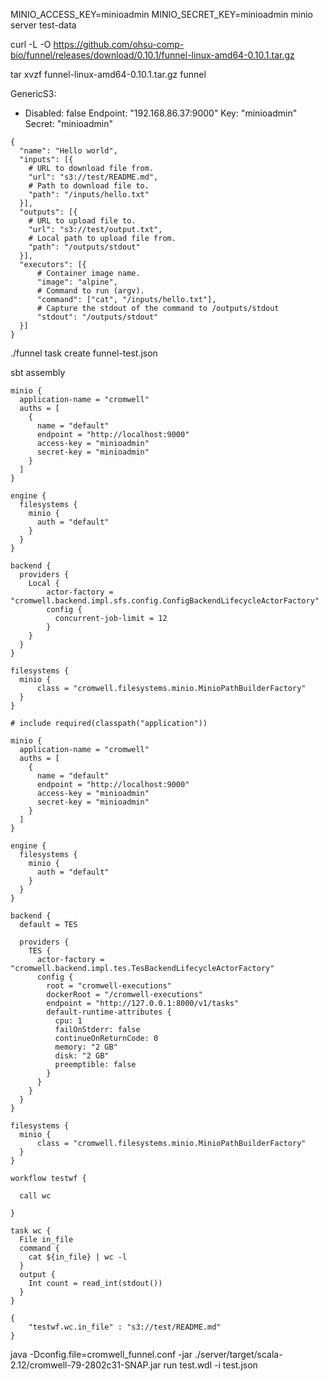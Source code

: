 MINIO_ACCESS_KEY=minioadmin MINIO_SECRET_KEY=minioadmin minio server test-data 



curl -L -O https://github.com/ohsu-comp-bio/funnel/releases/download/0.10.1/funnel-linux-amd64-0.10.1.tar.gz

tar xvzf funnel-linux-amd64-0.10.1.tar.gz funnel



GenericS3:
  - Disabled: false
    Endpoint: "192.168.86.37:9000"
    Key: "minioadmin"
    Secret: "minioadmin"



```
{
  "name": "Hello world",
  "inputs": [{
    # URL to download file from.
    "url": "s3://test/README.md",
    # Path to download file to.
    "path": "/inputs/hello.txt"
  }],
  "outputs": [{
    # URL to upload file to.
    "url": "s3://test/output.txt",
    # Local path to upload file from.
    "path": "/outputs/stdout"
  }],
  "executors": [{
      # Container image name.
      "image": "alpine",
      # Command to run (argv).
      "command": ["cat", "/inputs/hello.txt"],
      # Capture the stdout of the command to /outputs/stdout
      "stdout": "/outputs/stdout"
  }]
}
```

./funnel task create funnel-test.json 



sbt assembly

```
minio {
  application-name = "cromwell"
  auths = [
    {
      name = "default"
      endpoint = "http://localhost:9000"
      access-key = "minioadmin"
      secret-key = "minioadmin"
    }
  ]
}

engine {
  filesystems {
    minio {
      auth = "default"
    }
  }
}

backend {
  providers {
    Local {
        actor-factory = "cromwell.backend.impl.sfs.config.ConfigBackendLifecycleActorFactory"
        config {
          concurrent-job-limit = 12
        }
    }
  }
}

filesystems { 
  minio {
      class = "cromwell.filesystems.minio.MinioPathBuilderFactory"
  }
}
```

```
# include required(classpath("application"))

minio {
  application-name = "cromwell"
  auths = [
    {
      name = "default"
      endpoint = "http://localhost:9000"
      access-key = "minioadmin"
      secret-key = "minioadmin"
    }
  ]
}

engine {
  filesystems {
    minio {
      auth = "default"
    }
  }
}

backend {
  default = TES

  providers {
    TES {
      actor-factory = "cromwell.backend.impl.tes.TesBackendLifecycleActorFactory"
      config {
        root = "cromwell-executions"
        dockerRoot = "/cromwell-executions"
        endpoint = "http://127.0.0.1:8000/v1/tasks"
        default-runtime-attributes {
          cpu: 1
          failOnStderr: false
          continueOnReturnCode: 0
          memory: "2 GB"
          disk: "2 GB"
          preemptible: false
        }
      }
    }
  }
}

filesystems { 
  minio {
      class = "cromwell.filesystems.minio.MinioPathBuilderFactory"
  }
}
```


```
workflow testwf {
  
  call wc

}

task wc {
  File in_file
  command {
    cat ${in_file} | wc -l
  }
  output {
    Int count = read_int(stdout())
  }
}
```

```
{
    "testwf.wc.in_file" : "s3://test/README.md"
}
```

java -Dconfig.file=cromwell_funnel.conf -jar ./server/target/scala-2.12/cromwell-79-2802c31-SNAP.jar run test.wdl -i test.json 
